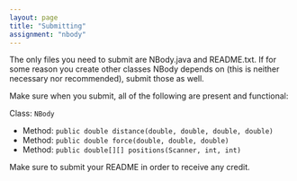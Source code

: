 ```yaml
---
layout: page
title: "Submitting"
assignment: "nbody"
---
```


The only files you need to submit are NBody.java and README.txt. If for some reason you create other classes NBody depends on (this is neither necessary nor recommended), submit those as well.

Make sure when you submit, all of the following are present and functional:

Class: <code>NBody</code><br>
<ul>
    <li>Method: <code>public double distance(double, double, double, double)</code></li>
    <li>Method: <code>public double force(double, double, double)</code></li>
    <li>Method: <code>public double[][] positions(Scanner, int, int)</code></li>
</ul>

Make sure to submit your README in order to receive any credit.